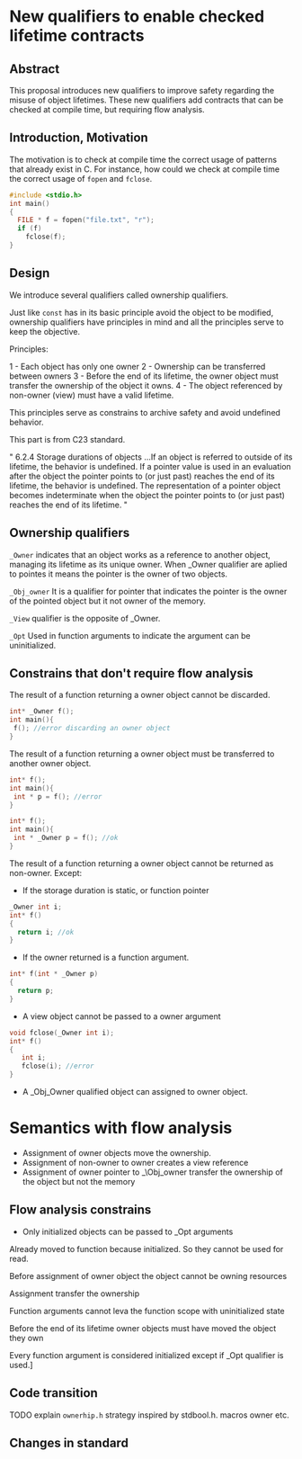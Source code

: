 # New qualifiers to enable checked lifetime contracts

## Abstract

This proposal introduces new qualifiers to improve safety regarding the misuse of object lifetimes.
These new qualifiers add contracts that can be checked at compile time, but requiring flow analysis.


## Introduction, Motivation

The motivation is to check at compile time the correct usage of patterns that already exist in C.
For instance, how could we check at compile time the correct usage of `fopen` and `fclose`.

```c
#include <stdio.h>
int main()
{
  FILE * f = fopen("file.txt", "r"); 
  if (f)
    fclose(f);
}
```


## Design

We introduce several qualifiers called ownership qualifiers.

Just like `const` has in its basic principle avoid the object to be modified, 
ownership qualifiers have principles in mind and all the principles serve to keep the objective.

Principles:

 1 - Each object has only one owner
 2 - Ownership can be transferred between owners
 3 - Before the end of its lifetime, the owner object must transfer the ownership of the object it owns.
 4 - The object referenced by non-owner (view) must have a valid lifetime.

This principles serve as constrains to archive safety and avoid undefined behavior.

This part is from C23 standard.

"
6.2.4 Storage durations of objects 
...If an object is referred to outside of its lifetime, the behavior is undefined.
If a pointer value is used in an evaluation after the object the pointer points to (or just past) reaches
the end of its lifetime, the behavior is undefined.
The representation of a pointer object becomes indeterminate when the object the pointer points to 
(or just past) reaches the end of its lifetime.
"

## Ownership qualifiers

`_Owner` indicates that an object works as a reference to another object, 
managing its lifetime as its unique owner. When _Owner qualifier are aplied to pointes
it means the pointer is the owner of two objects.

`_Obj_owner` It is a qualifier for pointer that indicates the pointer is the owner 
of the pointed object but it not owner of the memory.

`_View` qualifier is the opposite of _Owner.

`_Opt` Used in function arguments to indicate the argument can be uninitialized.


## Constrains that don't require flow analysis

The result of a function returning a owner object cannot be discarded.

```c
int* _Owner f();
int main(){
 f(); //error discarding an owner object
}
```

The result of a function returning a owner object must be transferred to another owner object.

```c
int* f();
int main(){
 int * p = f(); //error
}
```

```c
int* f();
int main(){
 int * _Owner p = f(); //ok
}
```

The result of a function returning a owner object cannot be returned as non-owner.
Except:
 - If the storage duration is static, or function pointer
 
 ```c
_Owner int i;
int* f()
{
   return i; //ok
}
```

- If the owner returned is a function argument.
 
 ```c
int* f(int * _Owner p)
{
   return p;
}
```


- A view object cannot be passed to a owner argument

```c
void fclose(_Owner int i);
int* f()
{
   int i;
   fclose(i); //error
}
```

- A _Obj_Owner qualified object can assigned to owner object.



# Semantics with flow analysis
- Assignment of owner objects move the ownership.
- Assignment of non-owner to owner creates a view reference
- Assignment of owner pointer to _\Obj\_owner transfer the ownership of the object but not the memory

## Flow analysis constrains

- Only initialized objects can be passed to _Opt arguments

Already moved to function because initialized. So they cannot be used for read.

Before assignment of owner object the object cannot be owning resources

Assignment transfer the ownership

Function arguments cannot leva the function scope with uninitialized state

Before the end of its lifetime owner objects must have moved the object they own

Every function argument is considered initialized except if _Opt qualifier is used.]

## Code transition

TODO explain `ownerhip.h` strategy inspired by stdbool.h.
macros owner etc.

## Changes in standard




